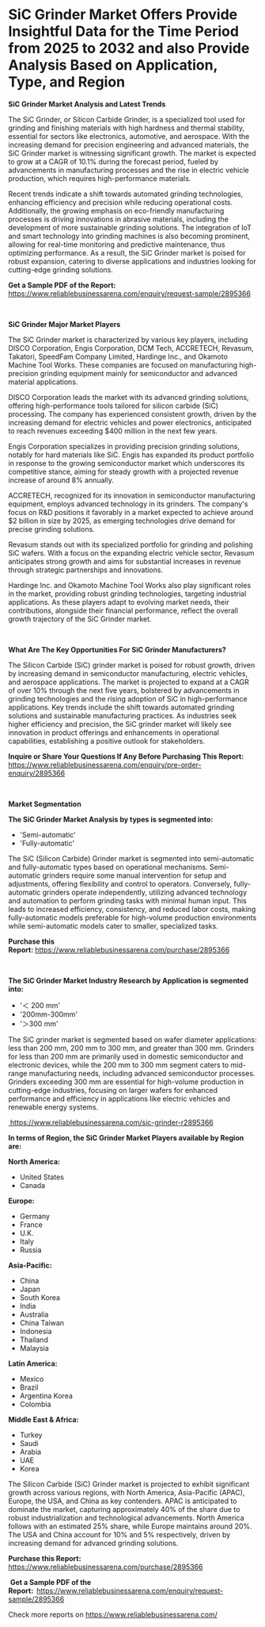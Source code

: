 <p><h1>SiC Grinder Market Offers Provide Insightful Data for the Time Period from 2025 to 2032 and also Provide Analysis Based on Application, Type, and Region</h1></p><p><strong>SiC Grinder Market Analysis and Latest Trends</strong></p>
<p><p>The SiC Grinder, or Silicon Carbide Grinder, is a specialized tool used for grinding and finishing materials with high hardness and thermal stability, essential for sectors like electronics, automotive, and aerospace. With the increasing demand for precision engineering and advanced materials, the SiC Grinder market is witnessing significant growth. The market is expected to grow at a CAGR of 10.1% during the forecast period, fueled by advancements in manufacturing processes and the rise in electric vehicle production, which requires high-performance materials.</p><p>Recent trends indicate a shift towards automated grinding technologies, enhancing efficiency and precision while reducing operational costs. Additionally, the growing emphasis on eco-friendly manufacturing processes is driving innovations in abrasive materials, including the development of more sustainable grinding solutions. The integration of IoT and smart technology into grinding machines is also becoming prominent, allowing for real-time monitoring and predictive maintenance, thus optimizing performance. As a result, the SiC Grinder market is poised for robust expansion, catering to diverse applications and industries looking for cutting-edge grinding solutions.</p></p>
<p><strong>Get a Sample PDF of the Report:&nbsp;</strong> <a href="https://www.reliablebusinessarena.com/enquiry/request-sample/2895366?utm_campaign=3495&utm_medium=2&utm_source=Github&utm_content=ia&utm_term=15032025&utm_id=sic-grinder">https://www.reliablebusinessarena.com/enquiry/request-sample/2895366</a></p>
<p>&nbsp;</p>
<p><strong>SiC Grinder Major Market Players</strong></p>
<p><p>The SiC Grinder market is characterized by various key players, including DISCO Corporation, Engis Corporation, DCM Tech, ACCRETECH, Revasum, Takatori, SpeedFam Company Limited, Hardinge Inc., and Okamoto Machine Tool Works. These companies are focused on manufacturing high-precision grinding equipment mainly for semiconductor and advanced material applications.</p><p>DISCO Corporation leads the market with its advanced grinding solutions, offering high-performance tools tailored for silicon carbide (SiC) processing. The company has experienced consistent growth, driven by the increasing demand for electric vehicles and power electronics, anticipated to reach revenues exceeding $400 million in the next few years.</p><p>Engis Corporation specializes in providing precision grinding solutions, notably for hard materials like SiC. Engis has expanded its product portfolio in response to the growing semiconductor market which underscores its competitive stance, aiming for steady growth with a projected revenue increase of around 8% annually.</p><p>ACCRETECH, recognized for its innovation in semiconductor manufacturing equipment, employs advanced technology in its grinders. The company's focus on R&D positions it favorably in a market expected to achieve around $2 billion in size by 2025, as emerging technologies drive demand for precise grinding solutions.</p><p>Revasum stands out with its specialized portfolio for grinding and polishing SiC wafers. With a focus on the expanding electric vehicle sector, Revasum anticipates strong growth and aims for substantial increases in revenue through strategic partnerships and innovations.</p><p>Hardinge Inc. and Okamoto Machine Tool Works also play significant roles in the market, providing robust grinding technologies, targeting industrial applications. As these players adapt to evolving market needs, their contributions, alongside their financial performance, reflect the overall growth trajectory of the SiC Grinder market.</p></p>
<p>&nbsp;</p>
<p><strong>What Are The Key Opportunities For SiC Grinder Manufacturers?</strong></p>
<p><p>The Silicon Carbide (SiC) grinder market is poised for robust growth, driven by increasing demand in semiconductor manufacturing, electric vehicles, and aerospace applications. The market is projected to expand at a CAGR of over 10% through the next five years, bolstered by advancements in grinding technologies and the rising adoption of SiC in high-performance applications. Key trends include the shift towards automated grinding solutions and sustainable manufacturing practices. As industries seek higher efficiency and precision, the SiC grinder market will likely see innovation in product offerings and enhancements in operational capabilities, establishing a positive outlook for stakeholders.</p></p>
<p><strong>Inquire or Share Your Questions If Any Before Purchasing This Report:</strong> <a href="https://www.reliablebusinessarena.com/enquiry/pre-order-enquiry/2895366?utm_campaign=3495&utm_medium=2&utm_source=Github&utm_content=ia&utm_term=15032025&utm_id=sic-grinder">https://www.reliablebusinessarena.com/enquiry/pre-order-enquiry/2895366</a></p>
<p>&nbsp;</p>
<p><strong>Market Segmentation</strong></p>
<p><strong>The SiC Grinder Market Analysis by types is segmented into:</strong></p>
<p><ul><li>'Semi-automatic'</li><li>'Fully-automatic'</li></ul></p>
<p><p>The SiC (Silicon Carbide) Grinder market is segmented into semi-automatic and fully-automatic types based on operational mechanisms. Semi-automatic grinders require some manual intervention for setup and adjustments, offering flexibility and control to operators. Conversely, fully-automatic grinders operate independently, utilizing advanced technology and automation to perform grinding tasks with minimal human input. This leads to increased efficiency, consistency, and reduced labor costs, making fully-automatic models preferable for high-volume production environments while semi-automatic models cater to smaller, specialized tasks.</p></p>
<p><strong>Purchase this Report:&nbsp;</strong><a href="https://www.reliablebusinessarena.com/purchase/2895366?utm_campaign=3495&utm_medium=2&utm_source=Github&utm_content=ia&utm_term=15032025&utm_id=sic-grinder">https://www.reliablebusinessarena.com/purchase/2895366</a></p>
<p>&nbsp;</p>
<p><strong>The SiC Grinder Market Industry Research by Application is segmented into:</strong></p>
<p><ul><li>'＜ 200 mm'</li><li>'200mm-300mm'</li><li>'＞300 mm'</li></ul></p>
<p><p>The SiC grinder market is segmented based on wafer diameter applications: less than 200 mm, 200 mm to 300 mm, and greater than 300 mm. Grinders for less than 200 mm are primarily used in domestic semiconductor and electronic devices, while the 200 mm to 300 mm segment caters to mid-range manufacturing needs, including advanced semiconductor processes. Grinders exceeding 300 mm are essential for high-volume production in cutting-edge industries, focusing on larger wafers for enhanced performance and efficiency in applications like electric vehicles and renewable energy systems.</p></p>
<p><a href="https://www.reliablebusinessarena.com/sic-grinder-r2895366?utm_campaign=3495&utm_medium=2&utm_source=Github&utm_content=ia&utm_term=15032025&utm_id=sic-grinder">&nbsp;https://www.reliablebusinessarena.com/sic-grinder-r2895366</a></p>
<p><strong>In terms of Region, the SiC Grinder Market Players available by Region are:</strong></p>
<p>
    <p> <strong> North America: </strong>
        <ul>
            <li>United States</li>
            <li>Canada</li>
        </ul>
        </p> 
    <p> <strong> Europe: </strong>
        <ul>
            <li>Germany</li>
            <li>France</li>
            <li>U.K.</li>
            <li>Italy</li>
            <li>Russia</li>
        </ul>
        </p> 
    <p> <strong> Asia-Pacific: </strong>
        <ul>
            <li>China</li>
            <li>Japan</li>
            <li>South Korea</li>
            <li>India</li>
            <li>Australia</li>
            <li>China Taiwan</li>
            <li>Indonesia</li>
            <li>Thailand</li>
            <li>Malaysia</li>
        </ul>
        </p> 
    <p> <strong> Latin America: </strong>
        <ul>
            <li>Mexico</li>
            <li>Brazil</li>
            <li>Argentina Korea</li>
            <li>Colombia</li>
        </ul>
        </p> 
    <p> <strong> Middle East & Africa: </strong>
        <ul>
            <li>Turkey</li>
            <li>Saudi</li>
            <li>Arabia</li>
            <li>UAE</li>
            <li>Korea</li>
        </ul>
    </p>
    </p>
<p><p>The Silicon Carbide (SiC) Grinder market is projected to exhibit significant growth across various regions, with North America, Asia-Pacific (APAC), Europe, the USA, and China as key contenders. APAC is anticipated to dominate the market, capturing approximately 40% of the share due to robust industrialization and technological advancements. North America follows with an estimated 25% share, while Europe maintains around 20%. The USA and China account for 10% and 5% respectively, driven by increasing demand for advanced grinding solutions.</p></p>
<p><strong>Purchase this Report: </strong><a href="https://www.reliablebusinessarena.com/purchase/2895366?utm_campaign=3495&utm_medium=2&utm_source=Github&utm_content=ia&utm_term=15032025&utm_id=sic-grinder">https://www.reliablebusinessarena.com/purchase/2895366</a></p>
<p>&nbsp;<strong>Get a Sample PDF of the Report:&nbsp;&nbsp;</strong><a href="https://www.reliablebusinessarena.com/enquiry/request-sample/2895366?utm_campaign=3495&utm_medium=2&utm_source=Github&utm_content=ia&utm_term=15032025&utm_id=sic-grinder">https://www.reliablebusinessarena.com/enquiry/request-sample/2895366</a></p>
<p><strong></strong></p>
<p>Check more reports on <a href="https://www.reliablebusinessarena.com/?utm_campaign=3495&utm_medium=2&utm_source=Github&utm_content=ia&utm_term=15032025&utm_id=sic-grinder">https://www.reliablebusinessarena.com/</a></p>